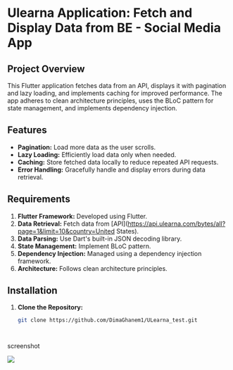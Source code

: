 # Ulearna Application: Fetch and Display Data from BE - Social Media App 

## Project Overview

This Flutter application fetches data from an API, displays it with pagination and lazy loading, and implements caching for improved performance. The app adheres to clean architecture principles, uses the BLoC pattern for state management, and implements dependency injection.

## Features

- **Pagination:** Load more data as the user scrolls.
- **Lazy Loading:** Efficiently load data only when needed.
- **Caching:** Store fetched data locally to reduce repeated API requests.
- **Error Handling:** Gracefully handle and display errors during data retrieval.

## Requirements

1. **Flutter Framework:** Developed using Flutter.
2. **Data Retrieval:** Fetch data from [API](https://api.ulearna.com/bytes/all?page=1&limit=10&country=United States).
3. **Data Parsing:** Use Dart's built-in JSON decoding library.
4. **State Management:** Implement BLoC pattern.
5. **Dependency Injection:** Managed using a dependency injection framework.
6. **Architecture:** Follows clean architecture principles.

## Installation

1. **Clone the Repository:**

   ```bash
   git clone https://github.com/DimaGhanem1/ULearna_test.git
   



screenshot 
<div >
  <a href="https://github.com/othneildrew/Best-README-Template">
    <img src="screenshot/screenshot_ulearna.png">
  </a>
</div>
